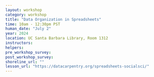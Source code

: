 ```yaml
---
layout: workshop
category: workshop
title: "Data Organization in Spreadsheets"
time: 10am - 12:30pm PST
human_date: "July 2"
year: 2024
location: UC Santa Barbara Library, Room 1312
instructors: 
helpers:
pre_workshop_survey:
post_workshop_survey:
shoreline_url: ""
lesson_url: "https://datacarpentry.org/spreadsheets-socialsci/"
---
```

